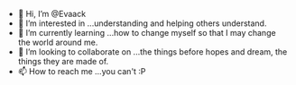- 👋 Hi, I’m @Evaack
- 👀 I’m interested in ...understanding and helping others understand.
- 🌱 I’m currently learning ...how to change myself so that I may change the world around me.
- 💞️ I’m looking to collaborate on ...the things before hopes and dream, the things they are made of.
- 📫 How to reach me ...you can't :P

<!---
Evaack/Evaack is a ✨ special ✨ repository because its `README.md` (this file) appears on your GitHub profile.
You can click the Preview link to take a look at your changes.
--->
